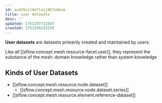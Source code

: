```yaml
---
id: au459zcl4m7la1j0h7s0mxm
title: user datasets
desc: ''
updated: 1751297711847
created: 1751296215159
---
```


**User datasets** are datasets primarily created and maintained by users. 

Like all [[sflow.concept.mesh.resource-facet.user]], they represent the substance of the mesh: domain knowledge rather than system knowledge

## Kinds of User Datasets

- [[sflow.concept.mesh.resource.node.dataset]]
  - [[sflow.concept.mesh.resource.node.dataset.series]]
- [[sflow.concept.mesh.resource.element.reference-dataset]]

